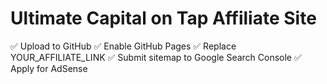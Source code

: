# Ultimate Capital on Tap Affiliate Site

✅ Upload to GitHub
✅ Enable GitHub Pages
✅ Replace YOUR_AFFILIATE_LINK
✅ Submit sitemap to Google Search Console
✅ Apply for AdSense